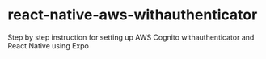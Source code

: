 # react-native-aws-withauthenticator
Step by step instruction for setting up AWS Cognito withauthenticator and React Native using Expo
